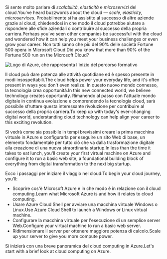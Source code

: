 <span data-ttu-id="befd4-101">Si sente molto parlare di _scalabilità_, _elasticità_ e _microservizi_ del cloud.</span><span class="sxs-lookup"><span data-stu-id="befd4-101">You've heard buzzwords about the cloud &mdash; _scale_, _elasticity_, _microservices_.</span></span> <span data-ttu-id="befd4-102">Probabilmente si ha assistito al successo di altre aziende grazie al cloud, chiedendosi in che modo il cloud potrebbe aiutare a rispondere alle sfide aziendali o contribuire al successo della propria carriera.</span><span class="sxs-lookup"><span data-stu-id="befd4-102">Perhaps you've seen other companies be successful with the cloud and wondered how it can help you meet your business challenges or even grow your career.</span></span> <span data-ttu-id="befd4-103">Non tutti sanno che più del 90% delle società Fortune 500 opera in Microsoft Cloud.</span><span class="sxs-lookup"><span data-stu-id="befd4-103">Did you know that more than 90% of the Fortune 500 run on the Microsoft Cloud?</span></span>

![Logo di Azure, che rappresenta l'inizio del percorso formativo](../media/1-heading.png)

<span data-ttu-id="befd4-105">Il cloud può dare potenza alle attività quotidiane ed è spesso presente in modi insospettabili.</span><span class="sxs-lookup"><span data-stu-id="befd4-105">The cloud helps power your everyday life, and it's often present in ways you don't even realize.</span></span> <span data-ttu-id="befd4-106">In questo nuovo mondo connesso, la tecnologia crea opportunità.</span><span class="sxs-lookup"><span data-stu-id="befd4-106">In this new connected world, we believe technology creates opportunity.</span></span> <span data-ttu-id="befd4-107">Rimanendo al passo con l'attuale mondo digitale in continua evoluzione e comprendendo la tecnologia cloud, sarà possibile sfruttare questa interessante rivoluzione per contribuire al successo della propria carriera.</span><span class="sxs-lookup"><span data-stu-id="befd4-107">To keep up with today's ever-changing digital world, understanding cloud technology can help align your career to this exciting revolution.</span></span>

<span data-ttu-id="befd4-108">Si vedrà come sia possibile in tempi brevissimi creare la prima macchina virtuale in Azure e configurarla per eseguire un sito Web di base, un elemento fondamentale per tutto ciò che va dalla trasformazione digitale alla creazione di una nuova straordinaria startup.</span><span class="sxs-lookup"><span data-stu-id="befd4-108">In less than the time it takes to eat lunch, you'll create your first virtual machine on Azure and configure it to run a basic web site, a foundational building block of everything from digital transformation to the next big startup.</span></span>

<span data-ttu-id="befd4-109">Ecco i passaggi per iniziare il viaggio nel cloud:</span><span class="sxs-lookup"><span data-stu-id="befd4-109">To begin your cloud journey, you'll:</span></span>

* <span data-ttu-id="befd4-110">Scoprire cos'è Microsoft Azure e in che modo è in relazione con il cloud computing.</span><span class="sxs-lookup"><span data-stu-id="befd4-110">Learn what Microsoft Azure is and how it relates to cloud computing.</span></span>
* <span data-ttu-id="befd4-111">Usare Azure Cloud Shell per avviare una macchina virtuale Windows o Linux.</span><span class="sxs-lookup"><span data-stu-id="befd4-111">Use Azure Cloud Shell to launch a Windows or Linux virtual machine.</span></span>
* <span data-ttu-id="befd4-112">Configurare la macchina virtuale per l'esecuzione di un semplice server Web.</span><span class="sxs-lookup"><span data-stu-id="befd4-112">Configure your virtual machine to run a basic web server.</span></span>
* <span data-ttu-id="befd4-113">Ridimensionare il server per ottenere maggiore potenza di calcolo.</span><span class="sxs-lookup"><span data-stu-id="befd4-113">Scale up your server to give you more compute power.</span></span>

<span data-ttu-id="befd4-114">Si inizierà con una breve panoramica del cloud computing in Azure.</span><span class="sxs-lookup"><span data-stu-id="befd4-114">Let's start with a brief look at cloud computing on Azure.</span></span>